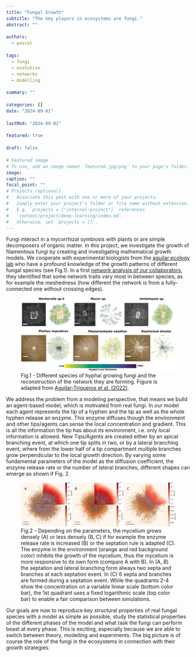 ```yaml
---
title: "Fungal Growth"
subtitle: "The key players in ecosystems are fungi."
abstract: ""

authors:
  - pascal

tags:
  - fungi
  - evolution
  - networks
  - modelling

summary: ""

categories: []
date: "2024-09-01"

lastMod: "2024-09-01"

featured: true

draft: false

# Featured image
# To use, add an image named `featured.jpg/png` to your page's folder.
image:
caption: ""
focal_point: ""
# Projects (optional).
#   Associate this post with one or more of your projects.
#   Simply enter your project's folder or file name without extension.
#   E.g. `projects = ["internal-project"]` references
#   `content/project/deep-learning/index.md`.
#   Otherwise, set `projects = []`.
---
```


Fungi interact in a mycorrhizal symbiosis with plants or are simple decomposers of organic matter.
In this project, we investigate the growth of filamentous fungi by creating and investigating mathematical growth models.
We cooperate with experimental biologists from the [aguilar ecology lab](https://www.aguilar-ecology.com/) who have a profound knowledge of the growth patterns of different fungal species (see Fig.1).
In a first [network analysis of our collaborators](https://academic.oup.com/ismecommun/article/2/1/2/7460968), they identified that some network traits vary most in between species, as for example the meshedness (how different the network is from a fully-connected one without crossing edges).

<figure>
  <img src="./figures/2022Aguilar_network_paper_fig3adapted.png" alt="drawing" width="800"/>
  <figcaption>Fig.1 - Different species of hyphal growing fungi and the reconstruction of the network they are forming.
  Figure is adapted from <a href="https://academic.oup.com/ismecommun/article/2/1/2/7460968">Aguilar-Trigueros et al. (2022)</a>.
  </figcaption>
</figure>

We address the problem from a modeling perspective, that means we build an agent-based model, which is motivated from real fungi.
In our model each agent represents the tip of a hyphen and the tip as well as the whole hyphen release an enzyme.
This enzyme diffuses though the environment and other tips/agents can sense the local concentration and gradient.
This is all the information the tip has about its environment, i.e. only local information is allowed.
New Tips/Agents are created either by an apical branching event, at which one tip splits in two, or by a lateral branching event, where from the lower half of a tip compartment multiple branches grow perpendicular to the local growth direction.
By varying some fundamental parameters of the model as the diffusion coefficient, the enzyme release rate or the number of lateral branches, different shapes can emerge as shown if Fig. 2.

<figure>
  <img src="./figures/3_mycel_compilation.png" alt="drawing" width="1200"/>
  <figcaption>Fig.2 -
  Depending on the parameters, the mycelium grows densely (A) or less densely (B, C) if for example the enzyme release rate is increased (B)  or the septation rule is adapted (C). The enzyme in the environment (orange and red background color) inhibits the growth of the mycelium, thus the mycelium is more responsive to its own form (compare A with B). In (A, B) the septation and lateral branching form always two septa and branches at each septation event. In (C) 6 septa and branches are formed during a septation event. While the quadrants 2-4 show the concentration on a variable linear scale (bottom color bar), the 1st quadrant uses a fixed logarithmic scale (top color bar) to enable a fair comparison between simulations.
  </figcaption>
</figure>

Our goals are now to reproduce key structural properties of real fungal species with a model as simple as possible, study the statistical properties of the different phases of the model and what task the fungi can perform beast at every phase.
This is exciting, especially because we are able to switch between theory, modelling and experiments.
The big picture is of course the role of the fungi in the ecosystems in connection with their growth strategies.
